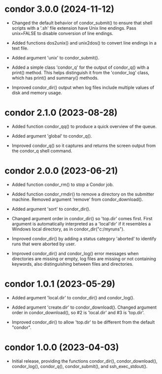 # condor 3.0.0 (2024-11-12)

* Changed the default behavior of condor_submit() to ensure that shell scripts
  with a '.sh' file extension have Unix line endings. Pass unix=FALSE to disable
  conversion of line endings.

* Added functions dos2unix() and unix2dos() to convert line endings in a text
  file.

* Added argument 'unix' to condor_submit().

* Added a simple class 'condor_q' for the output of condor_q() with a print()
  method. This helps distinguish it from the 'condor_log' class, which has
  print() and summary() methods.

* Improved condor_dir() output when log files include multiple values of disk
  and memory usage.




# condor 2.1.0 (2023-08-28)

* Added function condor_qq() to produce a quick overview of the queue.

* Added argument 'global' to condor_q().

* Improved condor_q() so it captures and returns the screen output from the
  condor_q shell command.




# condor 2.0.0 (2023-06-21)

* Added function condor_rm() to stop a Condor job.

* Added function condor_rmdir() to remove a directory on the submitter machine.
  Removed argument 'remove' from condor_download().

* Added argument 'sort' to condor_dir().

* Changed argument order in condor_dir() so 'top.dir' comes first. First
  argument is automatically interpreted as a 'local'dir' if it resembles a
  Windows local directory, as in condor_dir("c:/myruns").

* Improved condor_dir() by adding a status category 'aborted' to identify runs
  that were aborted by user.

* Improved condor_dir() and condor_log() error messages when directories are
  missing or empty, log files are missing or not containing keywords, also
  distinguishing between files and directories.




# condor 1.0.1 (2023-05-29)

* Added argument 'local.dir' to condor_dir() and condor_log().

* Added argument 'create.dir' to condor_download(). Changed argument order in
  condor_download(), so #2 is 'local.dir' and #3 is 'top.dir'.

* Improved condor_dir() to allow 'top.dir' to be different from the default
  "condor".




# condor 1.0.0 (2023-04-03)

* Initial release, providing the functions condor_dir(), condor_download(),
  condor_log(), condor_q(), condor_submit(), and ssh_exec_stdout().
